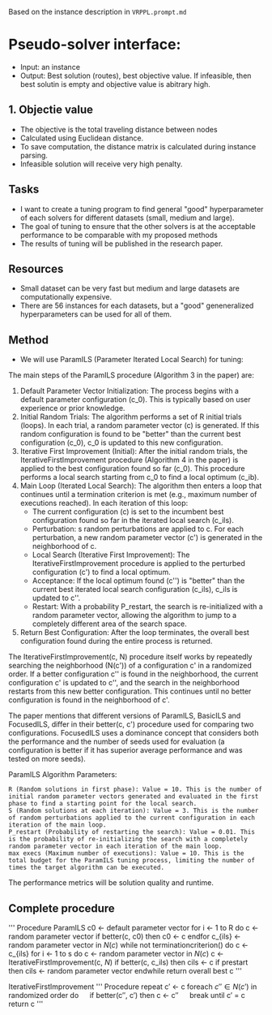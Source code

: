 Based on the instance description in `VRPPL.prompt.md`

# Pseudo-solver interface:
- Input: an instance
- Output: Best solution (routes), best objective value. If infeasible, then best solutin is empty and objective value is abitrary high.

## 1. Objectie value
- The objective is the total traveling distance between nodes
- Calculated using Euclidean distance.
- To save computation, the distance matrix is calculated during instance parsing.
- Infeasible solution will receive very high penalty.

## Tasks
- I want to create a tuning program to find general "good" hyperparameter of each solvers for different datasets (small, medium and large).
- The goal of tuning to ensure that the other solvers is at the acceptable performance to be comparable with my proposed methods
- The results of tuning will be published in the research paper.

## Resources
- Small dataset can be very fast but medium and large datasets are computationally expensive.
- There are 56 instances for each datasets, but a "good" geneneralized hyperparameters can be used for all of them.

## Method
- We will use ParamILS (Parameter Iterated Local Search) for tuning:

The main steps of the ParamILS procedure (Algorithm 3 in the paper) are:

1. Default Parameter Vector Initialization: The process begins with a default parameter configuration (c_0). This is typically based on user experience or prior knowledge.
2. Initial Random Trials: The algorithm performs a set of R initial trials (loops). In each trial, a random parameter vector (c) is generated. If this random configuration is found to be "better" than the current best configuration (c_0), c_0 is updated to this new configuration.
3. Iterative First Improvement (Initial): After the initial random trials, the IterativeFirstImprovement procedure (Algorithm 4 in the paper) is applied to the best configuration found so far (c_0). This procedure performs a local search starting from c_0 to find a local optimum (c_ib).
4. Main Loop (Iterated Local Search): The algorithm then enters a loop that continues until a termination criterion is met (e.g., maximum number of executions reached). In each iteration of this loop:
    - The current configuration (c) is set to the incumbent best configuration found so far in the iterated local search (c_ils).
    - Perturbation: s random perturbations are applied to c. For each perturbation, a new random parameter vector (c') is generated in the neighborhood of c.
    - Local Search (Iterative First Improvement): The IterativeFirstImprovement procedure is applied to the perturbed configuration (c') to find a local optimum.
    - Acceptance: If the local optimum found (c'') is "better" than the current best iterated local search configuration (c_ils), c_ils is updated to c''.
    - Restart: With a probability P_restart, the search is re-initialized with a random parameter vector, allowing the algorithm to jump to a completely different area of the search space.
5. Return Best Configuration: After the loop terminates, the overall best configuration found during the entire process is returned.

The IterativeFirstImprovement(c, N) procedure itself works by repeatedly searching the neighborhood (N(c')) of a configuration c' in a randomized order. If a better configuration c'' is found in the neighborhood, the current configuration c' is updated to c'', and the search in the neighborhood restarts from this new better configuration. This continues until no better configuration is found in the neighborhood of c'.

The paper mentions that different versions of ParamILS, BasicILS and FocusedILS, differ in their better(c, c') procedure used for comparing two configurations. FocusedILS uses a dominance concept that considers both the performance and the number of seeds used for evaluation (a configuration is better if it has superior average performance and was tested on more seeds).

ParamILS Algorithm Parameters:

    R (Random solutions in first phase): Value = 10. This is the number of initial random parameter vectors generated and evaluated in the first phase to find a starting point for the local search.
    S (Random solutions at each iteration): Value = 3. This is the number of random perturbations applied to the current configuration in each iteration of the main loop.
    P_restart (Probability of restarting the search): Value = 0.01. This is the probability of re-initializing the search with a completely random parameter vector in each iteration of the main loop.
    max execs (Maximum number of executions): Value = 10. This is the total budget for the ParamILS tuning process, limiting the number of times the target algorithm can be executed.

The performance metrics will be solution quality and runtime.

## Complete procedure

'''
Procedure ParamILS
c0 ← default parameter vector
for i ← 1 to R do
 c ← random parameter vector
 if better(c, c0) then c0 ← c
endfor
c_{ils} ← random parameter vector in $N(c)$
while not terminationcriterion() do
 c ← c_{ils}
 for i ← 1 to s do
 c ← random parameter vector in $N(c)$
 c ← IterativeFirstImprovement(c, $N$)
 if better(c, c_ils) then cils ← c
 if prestart then cils ← random parameter vector
endwhile
return overall best c
'''

IterativeFirstImprovement
'''
Procedure
repeat
 c′ ← c
 foreach $c'' \in N(c')$ in randomized order do
   if better(c″, c′) then c ← c″
   break
until c′ = c
return c
'''